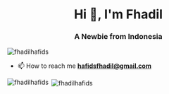 <h1 align="center">Hi 👋, I'm Fhadil</h1>
<h3 align="center">A Newbie from Indonesia</h3>

<p align="left"> <img src="https://komarev.com/ghpvc/?username=fhadilhafids&label=Profile%20views&color=0e75b6&style=flat" alt="fhadilhafids" /> </p>

- 📫 How to reach me **hafidsfhadil@gmail.com**


<p><img align="left" src="https://github-readme-stats.vercel.app/api/top-langs?username=fhadilhafids&show_icons=true&locale=en&layout=compact" alt="fhadilhafids" /></p>

<p>&nbsp;<img align="center" src="https://github-readme-stats.vercel.app/api?username=fhadilhafids&show_icons=true&locale=en" alt="fhadilhafids" /></p>
